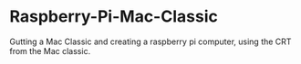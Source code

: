 # Raspberry-Pi-Mac-Classic
Gutting a Mac Classic and creating a raspberry pi computer, using the CRT from the Mac classic.
